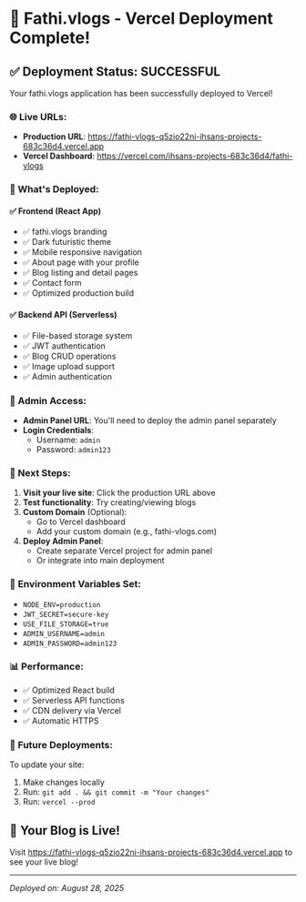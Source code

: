 # 🚀 Fathi.vlogs - Vercel Deployment Complete!

## ✅ Deployment Status: SUCCESSFUL

Your fathi.vlogs application has been successfully deployed to Vercel!

### 🌐 Live URLs:
- **Production URL**: https://fathi-vlogs-q5zio22ni-ihsans-projects-683c36d4.vercel.app
- **Vercel Dashboard**: https://vercel.com/ihsans-projects-683c36d4/fathi-vlogs

### 📱 What's Deployed:

#### ✅ Frontend (React App)
- ✅ fathi.vlogs branding
- ✅ Dark futuristic theme
- ✅ Mobile responsive navigation
- ✅ About page with your profile
- ✅ Blog listing and detail pages
- ✅ Contact form
- ✅ Optimized production build

#### ✅ Backend API (Serverless)
- ✅ File-based storage system
- ✅ JWT authentication
- ✅ Blog CRUD operations
- ✅ Image upload support
- ✅ Admin authentication

### 🔐 Admin Access:
- **Admin Panel URL**: You'll need to deploy the admin panel separately
- **Login Credentials**:
  - Username: `admin`
  - Password: `admin123`

### 📝 Next Steps:

1. **Visit your live site**: Click the production URL above
2. **Test functionality**: Try creating/viewing blogs
3. **Custom Domain** (Optional): 
   - Go to Vercel dashboard
   - Add your custom domain (e.g., fathi-vlogs.com)
4. **Deploy Admin Panel**: 
   - Create separate Vercel project for admin panel
   - Or integrate into main deployment

### 🔧 Environment Variables Set:
- `NODE_ENV=production`
- `JWT_SECRET=secure-key`
- `USE_FILE_STORAGE=true`
- `ADMIN_USERNAME=admin`
- `ADMIN_PASSWORD=admin123`

### 📊 Performance:
- ✅ Optimized React build
- ✅ Serverless API functions
- ✅ CDN delivery via Vercel
- ✅ Automatic HTTPS

### 🔄 Future Deployments:
To update your site:
1. Make changes locally
2. Run: `git add . && git commit -m "Your changes"`
3. Run: `vercel --prod`

## 🎯 Your Blog is Live!

Visit https://fathi-vlogs-q5zio22ni-ihsans-projects-683c36d4.vercel.app to see your live blog!

---
*Deployed on: August 28, 2025*
